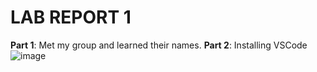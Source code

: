 # LAB REPORT 1
**Part 1**: Met my group and learned their names.
**Part 2**: Installing VSCode
![image]()